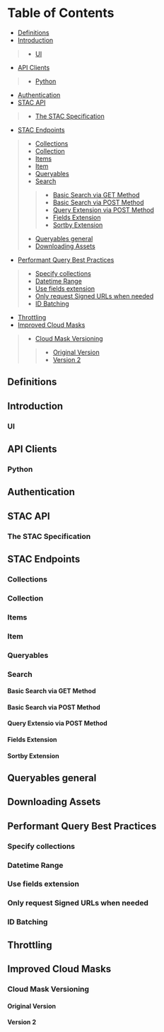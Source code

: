 # Table of Contents
* [Definitions](#definitions)
* [Introduction](introduction)
> - [UI](#ui)
* [API Clients](#api-clients)
> * [Python](#python)
* [Authentication](#authentication)
* [STAC API](*stac-api)
> * [The STAC Specification](#the-stac-specification)
* [STAC Endpoints](#stac-endpoints)
> * [Collections](#collections)
> * [Collection](#collection)
> * [Items](#items)
> * [Item](#item)
> * [Queryables](#queryables)
> * [Search](#search)
>> * [Basic Search via GET Method](#basic-search-get)
>> * [Basic Search via POST Method](#basic-search-post)
>> * [Query Extension via POST Method](#query-extension-post)
>> * [Fields Extension](#field-extension)
>> * [Sortby Extension](#sortby-extension)
> * [Queryables general](#queryables-general)
> * [Downloading Assets](#downloading-assets)
* [Performant Query Best Practices](#performant-query-best-practices)
> * [Specify collections](#specify-collections)
> * [Datetime Range](#datetime-range)
> * [Use fields extension](#use-fields-extension)
> * [Only request Signed URLs when needed](#signed-urls)
> * [ID Batching](#id-batching)
* [Throttling](#throttling)
* [Improved Cloud Masks](#improved-cloud-masks)
> * [Cloud Mask Versioning](#cloud-mask-versioning)
>> * [Original Version](#original-version)
>> * [Version 2](#version-2)

## Definitions
## Introduction
### UI
## API Clients 
### Python
## Authentication
## STAC API
### The STAC Specification
## STAC Endpoints
### Collections
### Collection
### Items
### Item
### Queryables
### Search
#### Basic Search via GET Method 
#### Basic Search via POST Method
#### Query Extensio via POST Method
#### Fields Extension 
#### Sortby Extension
## Queryables general
## Downloading Assets 
## Performant Query Best Practices
### Specify collections
### Datetime Range
### Use fields extension
### Only request Signed URLs when needed 
### ID Batching
## Throttling
## Improved Cloud Masks 
### Cloud Mask Versioning
#### Original Version
#### Version 2 
